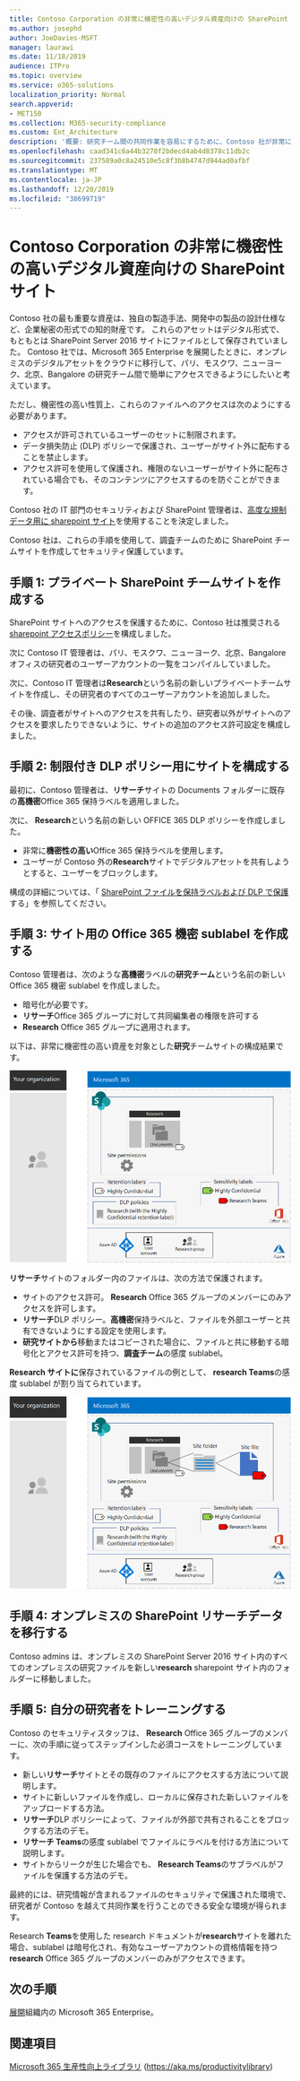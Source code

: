 ```yaml
---
title: Contoso Corporation の非常に機密性の高いデジタル資産向けの SharePoint サイト
ms.author: josephd
author: JoeDavies-MSFT
manager: laurawi
ms.date: 11/18/2019
audience: ITPro
ms.topic: overview
ms.service: o365-solutions
localization_priority: Normal
search.appverid:
- MET150
ms.collection: M365-security-compliance
ms.custom: Ent_Architecture
description: '概要: 研究チーム間の共同作業を容易にするために、Contoso 社が非常に規制されたデータに対して SharePoint サイトを実装した方法を示します。'
ms.openlocfilehash: caad341c6a44b3270f2bdecd4ab4d8378c11db2c
ms.sourcegitcommit: 237589a0c8a24510e5c8f3b8b4747d944ad0afbf
ms.translationtype: MT
ms.contentlocale: ja-JP
ms.lasthandoff: 12/20/2019
ms.locfileid: "38699719"
---
```

# <a name="sharepoint-site-for-highly-confidential-digital-assets-of-the-contoso-corporation"></a>Contoso Corporation の非常に機密性の高いデジタル資産向けの SharePoint サイト

Contoso 社の最も重要な資産は、独自の製造手法、開発中の製品の設計仕様など、企業秘密の形式での知的財産です。 これらのアセットはデジタル形式で、もともとは SharePoint Server 2016 サイトにファイルとして保存されていました。 Contoso 社では、Microsoft 365 Enterprise を展開したときに、オンプレミスのデジタルアセットをクラウドに移行して、パリ、モスクワ、ニューヨーク、北京、Bangalore の研究チーム間で簡単にアクセスできるようにしたいと考えています。 
  
ただし、機密性の高い性質上、これらのファイルへのアクセスは次のようにする必要があります。

- アクセスが許可されているユーザーのセットに制限されます。 
- データ損失防止 (DLP) ポリシーで保護され、ユーザーがサイト外に配布することを禁止します。
- アクセス許可を使用して保護され、権限のないユーザーがサイト外に配布されている場合でも、そのコンテンツにアクセスするのを防ぐことができます。

Contoso 社の IT 部門のセキュリティおよび SharePoint 管理者は、[高度な規制データ用に sharepoint サイト](teams-sharepoint-online-sites-highly-regulated-data.md)を使用することを決定しました。
  
Contoso 社は、これらの手順を使用して、調査チームのために SharePoint チームサイトを作成してセキュリティ保護しています。

## <a name="step-1-created-a-private-sharepoint-team-site"></a>手順 1: プライベート SharePoint チームサイトを作成する

SharePoint サイトへのアクセスを保護するために、Contoso 社は推奨される[sharepoint アクセスポリシー](sharepoint-file-access-policies.md)を構成しました。

次に Contoso IT 管理者は、パリ、モスクワ、ニューヨーク、北京、Bangalore オフィスの研究者のユーザーアカウントの一覧をコンパイルしていました。 

次に、Contoso IT 管理者は**Research**という名前の新しいプライベートチームサイトを作成し、その研究者のすべてのユーザーアカウントを追加しました。

その後、調査者がサイトへのアクセスを共有したり、研究者以外がサイトへのアクセスを要求したりできないように、サイトの追加のアクセス許可設定を構成しました。

## <a name="step-2-configured-the-site-for-a-restrictive-dlp-policy"></a>手順 2: 制限付き DLP ポリシー用にサイトを構成する

最初に、Contoso 管理者は、**リサーチ**サイトの Documents フォルダーに既存の**高機密**Office 365 保持ラベルを適用しました。

次に、 **Research**という名前の新しい OFFICE 365 DLP ポリシーを作成しました。

- 非常に**機密性の高い**Office 365 保持ラベルを使用します。 
- ユーザーが Contoso 外の**Research**サイトでデジタルアセットを共有しようとすると、ユーザーをブロックします。

構成の詳細については、「 [SharePoint ファイルを保持ラベルおよび DLP で保護](https://docs.microsoft.com/office365/enterprise/protect-sharepoint-online-files-with-office-365-labels-and-dlp)する」を参照してください。

## <a name="step-3-created-an-office-365-sensitivity-sublabel-for-the-site"></a>手順 3: サイト用の Office 365 機密 sublabel を作成する

Contoso 管理者は、次のような**高機密**ラベルの**研究チーム**という名前の新しい Office 365 機密 sublabel を作成しました。

- 暗号化が必要です。
- **リサーチ**Office 365 グループに対して共同編集者の権限を許可する
- **Research** Office 365 グループに適用されます。

以下は、非常に機密性の高い資産を対象とした**研究**チームサイトの構成結果です。

![非常に機密性の高い資産を検索するための研究チームサイトの構成結果。](./media/contoso-sharepoint-online-site-for-highly-confidential-assets/final-config.png)

**リサーチ**サイトのフォルダー内のファイルは、次の方法で保護されます。

- サイトのアクセス許可。 **Research** Office 365 グループのメンバーにのみアクセスを許可します。
- **リサーチ**DLP ポリシー。**高機密**保持ラベルと、ファイルを外部ユーザーと共有できないようにする設定を使用します。
- **研究サイトから**移動またはコピーされた場合に、ファイルと共に移動する暗号化とアクセス許可を持つ、**調査チーム**の感度 sublabel。

**Research サイトに**保存されているファイルの例として、 **research Teams**の感度 sublabel が割り当てられています。

![非常に機密性の高い資産を検索するための研究チームサイトの構成結果。](./media/contoso-sharepoint-online-site-for-highly-confidential-assets/final-config-example-file.png)


## <a name="step-4-migrated-the-on-premises-sharepoint-research-data"></a>手順 4: オンプレミスの SharePoint リサーチデータを移行する

Contoso admins は、オンプレミスの SharePoint Server 2016 サイト内のすべてのオンプレミスの研究ファイルを新しい**research** sharepoint サイト内のフォルダーに移動しました。

## <a name="step-5-trained-their-researchers"></a>手順 5: 自分の研究者をトレーニングする

Contoso のセキュリティスタッフは、 **Research** Office 365 グループのメンバーに、次の手順に従ってステップインした必須コースをトレーニングしています。

- 新しい**リサーチ**サイトとその既存のファイルにアクセスする方法について説明します。
- サイトに新しいファイルを作成し、ローカルに保存された新しいファイルをアップロードする方法。
- **リサーチ**DLP ポリシーによって、ファイルが外部で共有されることをブロックする方法のデモ。
- **リサーチ Teams**の感度 sublabel でファイルにラベルを付ける方法について説明します。
- サイトからリークが生じた場合でも、 **Research Teams**のサブラベルがファイルを保護する方法のデモ。

最終的には、研究情報が含まれるファイルのセキュリティで保護された環境で、研究者が Contoso を越えて共同作業を行うことのできる安全な環境が得られます。 

Research **Teams**を使用した research ドキュメントが**research**サイトを離れた場合、sublabel は暗号化され、有効なユーザーアカウントの資格情報を持つ**research** Office 365 グループのメンバーのみがアクセスできます。

## <a name="next-step"></a>次の手順

[展開](deploy-microsoft-365-enterprise.md)組織内の Microsoft 365 Enterprise。

## <a name="see-also"></a>関連項目

[Microsoft 365 生産性向上ライブラリ](https://aka.ms/productivitylibrary) (https://aka.ms/productivitylibrary)
